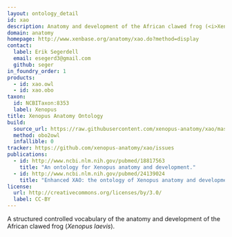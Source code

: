 ```yaml
---
layout: ontology_detail
id: xao
description: Anatomy and development of the African clawed frog (<i>Xenopus laevis</i>).
domain: anatomy
homepage: http://www.xenbase.org/anatomy/xao.do?method=display
contact:
  label: Erik Segerdell
  email: esegerd3@gmail.com
  github: seger
in_foundry_order: 1
products:
  - id: xao.owl
  - id: xao.obo
taxon:
  id: NCBITaxon:8353
  label: Xenopus
title: Xenopus Anatomy Ontology
build:
  source_url: https://raw.githubusercontent.com/xenopus-anatomy/xao/master/xenopus_anatomy.obo
  method: obo2owl
  infallible: 0
tracker: https://github.com/xenopus-anatomy/xao/issues
publications:
  - id: http://www.ncbi.nlm.nih.gov/pubmed/18817563
    title: "An ontology for Xenopus anatomy and development."
  - id: http://www.ncbi.nlm.nih.gov/pubmed/24139024
    title: "Enhanced XAO: the ontology of Xenopus anatomy and development underpins more accurate annotation of gene expression and queries on Xenbase."
license:
  url: http://creativecommons.org/licenses/by/3.0/
  label: CC-BY
---
```


A structured controlled vocabulary of the anatomy and development of the African clawed frog (<i>Xenopus laevis</i>).
